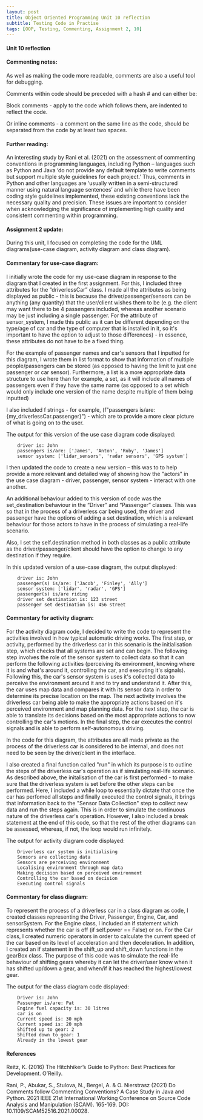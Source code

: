 ```yaml
---
layout: post
title: Object Oriented Programming Unit 10 reflection
subtitle: Testing Code in Practise
tags: [OOP, Testing, Commenting, Assignment 2, 10]
---
```

#### Unit 10 reflection
#### Commenting notes:
As well as making the code more readable, comments are also a useful tool for debugging.

Comments within code should be preceded with a hash # and can either be:

Block comments - apply to the code which follows them, are indented to reflect the code.

Or inline comments - a comment on the same line as the code, should be separated from the code by at least two spaces.

#### Further reading:
An interesting study by Rani et al. (2021) on the assessment of commenting conventions in programming languages, including Python – languages such as Python and Java ‘do not provide any default template to write comments but support multiple style guidelines for each project.’ Thus, comments in Python and other languages are ‘usually written in a semi-structured manner using natural language sentences’ and while there have been coding style guidelines implemented, these existing conventions lack the necessary quality and precision. These issues are important to consider when acknowledging the significance of implementing high quality and consistent commenting within programming.


#### Assignment 2 update:
During this unit, I focused on completing the code for the UML diagrams(use-case diagram, activity diagram and class diagram).

#### Commentary for use-case diagram:
I initially wrote the code for my use-case diagram in response to the diagram that I created in the first assignment. For this, I included three attributes for the “driverlessCar” class. I made all the attributes as being displayed as public - this is because the driver/passenger/sensors can be anything (any quantity) that the user/client wishes them to be (e.g. the client may want there to be 4 passengers included, whereas another scenario may be just including a single passenger. For the attribute of sensor_system, I made this public as it can be different depending on the type/age of car and the type of computer that is installed in it, so it's important to have the option to adjust to those differences) - in essence, these attributes do not have to be a fixed thing.

For the example of passenger names and car's sensors that I inputted for this diagram, I wrote them in list format to show that information of multiple people/passengers can be stored (as opposed to having the limit to just one passenger or car sensor). Furthermore, a list is a more appropriate data structure to use here than for example, a set, as it will include all names of passengers even if they have the same name (as opposed to a set which would only include one version of the name despite multiple of them being inputted)

I also included f strings - for example, (f"passengers is/are: {my_driverlessCar.passenger}") - which are to provide a more clear picture of what is going on to the user.

The output for this version of the use case diagram code displayed:
        
        driver is: John
        passengers is/are: ['James', 'Anton', 'Ruby', 'James']
        sensor system: ['lidar_sensors', 'radar sensors', 'GPS system']

I then updated the code to create a new version – this was to to help provide a more relevant and detailed way of showing how the "actors" in the use case diagram - driver, passenger, sensor system - interact with one another.

An additional behaviour added to this version of code was the set_destination behaviour in the “Driver” and “Passenger” classes. This was so that in the process of a driverless car being used, the driver and passenger have the options of adding a set destination, which is a relevant behaviour for those actors to have in the process of simulating a real-life scenario.

Also, I set the self.destination method in both classes as a public attribute as the driver/passenger/client should have the option to change to any destination if they require.

In this updated version of a use-case diagram, the output displayed:
        
        driver is: John
        passenger(s) is/are: ['Jacob', 'Finley', 'Ally']
        sensor system: ['lidar', 'radar', 'GPS']
        passenger(s) is/are riding
        driver set destination is: 123 street
        passenger set destination is: 456 street

#### Commentary for activity diagram:
For the activity diagram code, I decided to write the code to represent the activities involved in how typical automatic driving works. The first step, or activity, performed by the driverless car in this scenario is the initialisation step, which checks that all systems are set and can begin. The following step involves the role of the sensor system to collect data so that it can perform the following activities (perceiving its environment, knowing where it is and what's around it, controlling the car, and executing it's signals). Following this, the car's sensor system is uses it's collected data to perceive the environment around it and to try and understand it. After this, the car uses map data and compares it with its sensor data in order to determine its precise location on the map. The next activity involves the driverless car being able to make the appropriate actions based on it's perceived environment and map planning data. For the next step, the car is able to translate its decisions based on the most appropriate actions to now controlling the car's motions. In the final step, the car executes the control signals and is able to perform self-autonomous driving.

In the code for this diagram, the attributes are all made private as the process of the driverless car is considered to be internal, and does not need to be seen by the driver/client in the interface.

I also created a final function called "run" in which its purpose is to outline the steps of the driverless car's operation as if simulating real-life scenario. As described above, the initalisation of the car is first performed - to make sure that the driverless system is set before the other steps can be performed. Here, I included a while loop to essentially dictate that once the car has perfomed all steps and finally executed the control signals, it brings that information back to the "Sensor Data Collection" step to collect new data and run the steps again. This is in order to simulate the continuous nature of the driverless car's operation. However, I also included a break statement at the end of this code, so that the rest of the other diagrams can be assessed, whereas, if not, the loop would run infinitely.

The output for activity diagram code displayed:
        
        Driverless car system is initialising
        Sensors are collecting data
        Sensors are perceiving environment
        Localising environment through map data
        Making decision based on perceived environment
        Controlling the car based on decision
        Executing control signals

#### Commentary for class diagram:
To represent the process of a driverless car in a class diagram as code, I created classes representing the Driver, Passenger, Engine, Car, and sensorSystem. For the Engine class, I included an if statement which represents whether the car is off (if self.power == False) or on. For the Car class, I created numeric operators in order to calculate the current speed of the car based on its level of acceleration and then deceleration. In addition, I created an if statement in the shift_up and shift_down functions in the gearBox class. The purpose of this code was to simulate the real-life behaviour of shifting gears whereby it can let the driver/user know when it has shifted up/down a gear, and when/if it has reached the highest/lowest gear.

The output for the class diagram code displayed:

        Driver is: John
        Passenger is/are: Pat
        Engine fuel capacity is: 30 litres
        car is on
        Current speed is: 30 mph
        Current speed is: 20 mph
        Shifted up to gear: 2
        Shifted down to gear: 1
        Already in the lowest gear



#### References
Reitz, K. (2016) The Hitchhiker’s Guide to Python: Best Practices for Development. O’Reilly.

Rani, P., Abukar, S., Stulova, N., Bergel, A. & O. Nierstrasz (2021) Do Comments follow Commenting Conventions? A Case Study in Java and Python. 2021 IEEE 21st International Working Conference on Source Code Analysis and Manipulation (SCAM). 165-169. DOI: 10.1109/SCAM52516.2021.00028.

